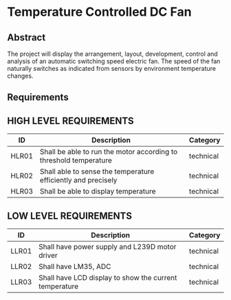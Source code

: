 # Temperature Controlled DC Fan

 ## Abstract
 
 The project will display the arrangement, layout, development, control and analysis of an automatic switching speed electric fan. The speed of the fan 
 naturally switches as indicated from sensors by environment temperature changes.
 
 ## Requirements
 
 ## HIGH LEVEL REQUIREMENTS
| ID | Description | Category | 
| ----- | ----- | ------- | 
|HLR01|Shall be able to run the motor according to threshold temperature |technical|  
|HLR02|Shall able to sense the temperature efficiently and precisely|technical|
|HLR03|Shall be able to display temperature|technical|
  

## LOW LEVEL REQUIREMENTS
| ID | Description | Category | 
| ----- | ----- | ------- |
|LLR01|Shall have power supply and L239D motor driver|technical|  
|LLR02|Shall have LM35, ADC|technical|
|LLR03|Shall have LCD display to show the current temperature |technical|


